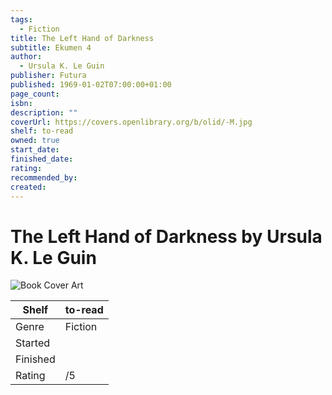 ```yaml
---
tags:
  - Fiction
title: The Left Hand of Darkness
subtitle: Ekumen 4
author:
  - Ursula K. Le Guin
publisher: Futura
published: 1969-01-02T07:00:00+01:00
page_count: 
isbn: 
description: ""
coverUrl: https://covers.openlibrary.org/b/olid/-M.jpg
shelf: to-read
owned: true
start_date: 
finished_date: 
rating: 
recommended_by: 
created: 
---
```


# The Left Hand of Darkness by Ursula K. Le Guin

![Book Cover Art](https://covers.openlibrary.org/b/olid/-M.jpg)

| Shelf | to-read |
| --- | --- |
| Genre | Fiction |
| Started |  |
| Finished |  |
| Rating | /5 |

